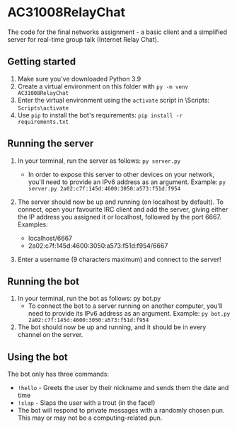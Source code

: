 # AC31008RelayChat
The code for the final networks assignment - a basic client and a simplified server for real-time group talk (Internet Relay Chat).

## Getting started
1. Make sure you've downloaded Python 3.9
2. Create a virtual environment on this folder with `py -m venv AC31008RelayChat`
3. Enter the virtual environment using the `activate` script in \Scripts: `Scripts\activate`
4. Use `pip` to install the bot's requirements: `pip install -r requirements.txt`

## Running the server
1. In your terminal, run the server as follows: `py server.py`
    - In order to expose this server to other devices on your network, you'll need to provide an IPv6 address as an argument. Example:
    `py server.py 2a02:c7f:145d:4600:3050:a573:f51d:f954`
2. The server should now be up and running (on localhost by default). To connect, open your favourite IRC client and add the server, giving either the IP address you assigned it or localhost, followed by the port 6667. Examples:
    - localhost/6667
    - 2a02:c7f:145d:4600:3050:a573:f51d:f954/6667

3. Enter a username (9 characters maximum) and connect to the server!

## Running the bot
1. In your terminal, run the bot as follows: py bot.py
    - To connect the bot to a server running on another computer, you'll need to provide its IPv6 address as an argument. Example: `py bot.py 2a02:c7f:145d:4600:3050:a573:f51d:f954`
2. The bot should now be up and running, and it should be in every channel on the server.

## Using the bot

The bot only has three commands:
- `!hello` - Greets the user by their nickname and sends them the date and time
- `!slap` - Slaps the user with a trout (in the face!)
- The bot will respond to private messages with a randomly chosen pun. This may or may not be a computing-related pun.